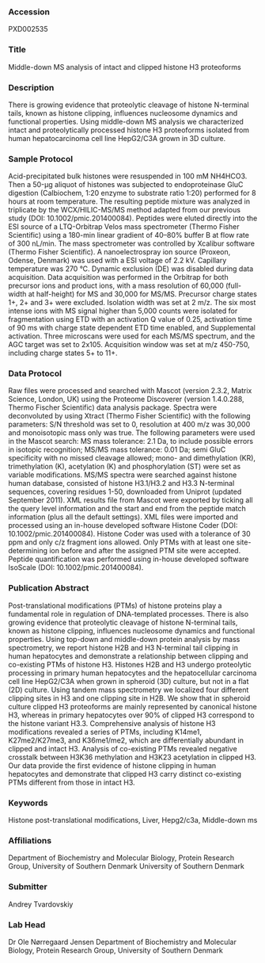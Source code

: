 ### Accession
PXD002535

### Title
Middle-down MS analysis of  intact and clipped histone H3 proteoforms

### Description
There is growing evidence that proteolytic cleavage of histone N-terminal tails, known as histone clipping, influences nucleosome dynamics and functional properties. Using middle-down MS analysis we characterized intact and proteolytically processed histone H3 proteoforms isolated from human hepatocarcinoma cell line HepG2/C3A grown in 3D culture.

### Sample Protocol
Acid-precipitated bulk histones were resuspended in 100 mM NH4HCO3. Then a 50-μg aliquot of histones was subjected to endoproteinase GluC digestion (Calbiochem, 1:20 enzyme to substrate ratio 1:20) performed for 8 hours at room temperature. The resulting peptide mixture was analyzed in triplicate by the WCX/HILIC-MS/MS method adapted from our previous study (DOI: 10.1002/pmic.201400084). Peptides were eluted directly into the ESI source of a LTQ-Orbitrap Velos mass spectrometer (Thermo Fisher Scientific) using a 180-min linear gradient of 40–80% buffer B at flow rate of 300 nL/min. The mass spectrometer was controlled by Xcalibur software (Thermo Fisher Scientific). A nanoelectrospray ion source (Proxeon, Odense, Denmark) was used with a ESI voltage of 2.2 kV. Capillary temperature was 270 °C. Dynamic exclusion (DE) was disabled during data acquisition. Data acquisition was performed in the Orbitrap for both precursor ions and product ions, with a mass resolution of 60,000 (full-width at half-height) for MS and 30,000 for MS/MS. Precursor charge states 1+, 2+ and 3+ were excluded. Isolation width was set at 2 m/z. The six most intense ions with MS signal higher than 5,000 counts were isolated for fragmentation using ETD with an activation Q value of 0.25, activation time of 90 ms with charge state dependent ETD time enabled, and Supplemental activation. Three microscans were used for each MS/MS spectrum, and the AGC target was set to 2x105. Acquisition window was set at m/z 450-750, including charge states 5+ to 11+.

### Data Protocol
Raw files were processed and searched with Mascot (version 2.3.2, Matrix Science, London, UK) using the Proteome Discoverer (version 1.4.0.288, Thermo Fischer Scientific) data analysis package. Spectra were deconvoluted by using Xtract (Thermo Fisher Scientific) with the following parameters: S/N threshold was set to 0, resolution at 400 m/z was 30,000 and monoisotopic mass only was true. The following parameters were used in the Mascot search: MS mass tolerance: 2.1 Da, to include possible errors in isotopic recognition; MS/MS mass tolerance: 0.01 Da; semi GluC specificity with no missed cleavage allowed; mono- and dimethylation (KR), trimethylation (K), acetylation (K) and phosphorylation (ST) were set as variable modifications. MS/MS spectra were searched against histone human database, consisted of histone H3.1/H3.2 and H3.3 N-terminal sequences, covering residues 1-50, downloaded from Uniprot (updated September 2011). XML results file from Mascot were exported by ticking all the query level information and the start and end from the peptide match information (plus all the default settings). XML files were imported and processed using an in-house developed software Histone Coder (DOI: 10.1002/pmic.201400084). Histone Coder was used with a tolerance of 30 ppm and only c/z fragment ions allowed. Only PTMs with at least one site-determining ion before and after the assigned PTM site were accepted. Peptide quantification was performed using in-house developed software IsoScale (DOI: 10.1002/pmic.201400084).

### Publication Abstract
Post-translational modifications (PTMs) of histone proteins play a fundamental role in regulation of DNA-templated processes. There is also growing evidence that proteolytic cleavage of histone N-terminal tails, known as histone clipping, influences nucleosome dynamics and functional properties. Using top-down and middle-down protein analysis by mass spectrometry, we report histone H2B and H3 N-terminal tail clipping in human hepatocytes and demonstrate a relationship between clipping and co-existing PTMs of histone H3. Histones H2B and H3 undergo proteolytic processing in primary human hepatocytes and the hepatocellular carcinoma cell line HepG2/C3A when grown in spheroid (3D) culture, but not in a flat (2D) culture. Using tandem mass spectrometry we localized four different clipping sites in H3 and one clipping site in H2B. We show that in spheroid culture clipped H3 proteoforms are mainly represented by canonical histone H3, whereas in primary hepatocytes over 90% of clipped H3 correspond to the histone variant H3.3. Comprehensive analysis of histone H3 modifications revealed a series of PTMs, including K14me1, K27me2/K27me3, and K36me1/me2, which are differentially abundant in clipped and intact H3. Analysis of co-existing PTMs revealed negative crosstalk between H3K36 methylation and H3K23 acetylation in clipped H3. Our data provide the first evidence of histone clipping in human hepatocytes and demonstrate that clipped H3 carry distinct co-existing PTMs different from those in intact H3.

### Keywords
Histone post-translational modifications, Liver, Hepg2/c3a, Middle-down ms

### Affiliations
Department of Biochemistry and Molecular Biology, Protein Research Group, University of Southern Denmark
University of Southern Denmark

### Submitter
Andrey Tvardovskiy

### Lab Head
Dr Ole Nørregaard Jensen
Department of Biochemistry and Molecular Biology, Protein Research Group, University of Southern Denmark


